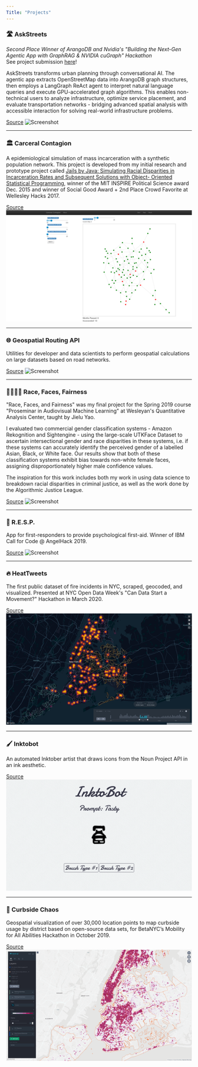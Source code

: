 ```yaml
---
Title: "Projects"
---
```

### 🛣️ AskStreets

*Second Place Winner of ArangoDB and Nvidia's "Building the Next-Gen Agentic App with GraphRAG & NVIDIA cuGraph" Hackathon* \
See project submission [here](https://devpost.com/software/askstreets-querying-and-visualizing-street-networks)!

AskStreets transforms urban planning through conversational AI. The agentic app extracts OpenStreetMap data into ArangoDB graph structures, then employs a LangGraph ReAct agent to interpret natural language queries and execute GPU-accelerated graph algorithms. This enables non-technical users to analyze infrastructure, optimize service placement, and evaluate transportation networks - bridging advanced spatial analysis with accessible interaction for solving real-world infrastructure problems.

[Source](https://github.com/msradam/askstreets)
![Screenshot](https://d112y698adiu2z.cloudfront.net/photos/production/software_photos/003/315/052/datas/gallery.jpg)

---

### 🏛️ Carceral Contagion
A epidemiological simulation of mass incarceration with a synthetic population network.
This project is developed from my initial research and prototype project called [Jails by Java: Simulating Racial Disparities in Incarceration Rates and Subsequent Solutions with Object- Oriented Statistical Programming](https://www.semanticscholar.org/paper/Jails-by-Java%3A-Simulating-Racial-Disparities-in-and-Rahman-Schweitzer/0e859f3304d80e26ef75b9944250d46511b078bf), winner of the MIT INSPIRE Political Science award Dec. 2015 and winner of Social Good Award + 2nd Place Crowd Favorite at Wellesley Hacks 2017.

[Source](https://github.com/msradam/carceral-contagion)
![Screenshot](https://raw.githubusercontent.com/msradam/carceral-contagion/master/carceralcontagion_screenshot.png)

---

### 🌐 Geospatial Routing API
Utilities for developer and data scientists to perform geospatial calculations on large datasets based on road networks. 

[Source](https://github.com/msradam/magicbox-routing-api) 
![Screenshot](https://raw.githubusercontent.com/msradam/magicbox-routing-api/master/kepler_screenshot.png)

---

### 🫱🏽‍🫲🏾 Race, Faces, Fairness
"Race, Faces, and Fairness" was my final project for the Spring 2019 course "Proseminar in Audiovisual Machine Learning" at Wesleyan's Quantitative Analysis Center, taught by Jielu Yao.

I evaluated two commercial gender classification systems - Amazon Rekognition and Sightengine - using the large-scale UTKFace Dataset to ascertain intersectional gender and race disparities in these systems, i.e. if these systems can accurately identify the perceived gender of a labelled Asian, Black, or White face. Our results show that both of these classification systems exhibit bias towards non-white female faces, assigning disproportionately higher male confidence values.

The inspiration for this work includes both my work in using data science to breakdown racial disparities in criminal justice, as well as the work done by the Algorithmic Justice League.

[Source](https://github.com/msradam/race-faces-fairness) 
![Screenshot](https://susanqq.github.io/UTKFace/icon/samples.png)

---

### 💠 R.E.S.P.
App for first-responders to provide psychological first-aid. Winner of IBM Call for Code @ AngelHack 2019.

[Source](https://github.com/msradam/resp)
![Screenshot](https://raw.githubusercontent.com/msradam/resp-api/master/resp_screenshot.png)

---

### 🔥 HeatTweets
The first public dataset of fire incidents in NYC, scraped, geocoded, and visualized. Presented at NYC Open Data Week's "Can Data Start a Movement?" Hackathon in March 2020.

[Source](https://github.com/msradam/NYCFireData)
![Screenshot](https://github.com/msradam/NYCFireData/raw/master/visualizations/kepler_screenshot.png) 

---

### 🖌️ Inktobot
An automated Inktober artist that draws icons from the Noun Project API in an ink aesthetic.

[Source](https://github.com/msradam/inktobot)
![Screenshot](https://raw.githubusercontent.com/msradam/inktobot/master/screenshot.png)
 
--- 

### 🚕 Curbside Chaos
 Geospatial visualization of over 30,000 location points to map curbside usage by district based on open-source data sets, for BetaNYC’s Mobility for All Abilities Hackathon in October 2019.

[Source](https://github.com/msradam/curbside-chaos)
![Screenshot](https://github.com/msradam/curbside-chaos/blob/master/curbside-chaos-screenshot.png?raw=true)

